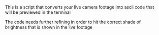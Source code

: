 This is a script that converts your live camera footage into ascii code that will be previewed in the terminal

The code needs further refining in order to hit the correct shade of brightness that is shown in the live footage
